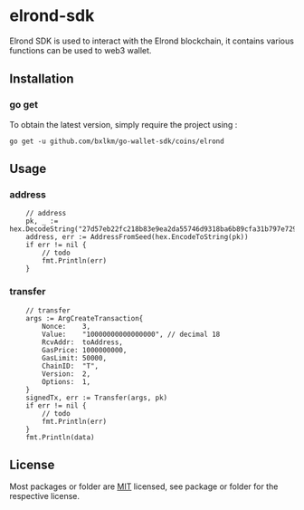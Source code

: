 # elrond-sdk
Elrond SDK is used to interact with the Elrond blockchain, it contains various functions can be used to web3 wallet.

## Installation

### go get

To obtain the latest version, simply require the project using :

```shell
go get -u github.com/bxlkm/go-wallet-sdk/coins/elrond
```

## Usage
### address
```golang
	// address
    pk, _ := hex.DecodeString("27d57eb22fc218b83e9ea2da55746d9318ba6b89cfa31b797e7296bf8a66e4f1")
    address, err := AddressFromSeed(hex.EncodeToString(pk))
	if err != nil {
		// todo
		fmt.Println(err)
	}

```

###  transfer 
```golang
	// transfer
	args := ArgCreateTransaction{
		Nonce:    3,
		Value:    "10000000000000000", // decimal 18
		RcvAddr:  toAddress,
		GasPrice: 1000000000,
		GasLimit: 50000,
		ChainID:  "T",
		Version:  2,
		Options:  1,
	}
    signedTx, err := Transfer(args, pk)
	if err != nil {
		// todo
		fmt.Println(err)
	}
	fmt.Println(data)
```

## License
Most packages or folder are [MIT](<https://github.com/bxlkm/go-wallet-sdk/blob/main/coins/elrond/LICENSE>) licensed, see package or folder for the respective license.
